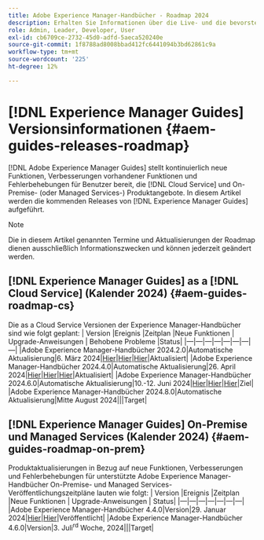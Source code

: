 ```yaml
---
title: Adobe Experience Manager-Handbücher - Roadmap 2024
description: Erhalten Sie Informationen über die Live- und die bevorstehende Version der Adobe Experience Manager-Handbücher On-Premise- und Adobe Experience Manager-Handbücher as a Cloud Service
role: Admin, Leader, Developer, User
exl-id: cb6709ce-2732-45d0-adfd-5aeca520240e
source-git-commit: 1f8788ad8008bbad412fc6441094b3bd62861c9a
workflow-type: tm+mt
source-wordcount: '225'
ht-degree: 12%

---
```


# [!DNL Experience Manager Guides] Versionsinformationen {#aem-guides-releases-roadmap}

[!DNL Adobe Experience Manager Guides] stellt kontinuierlich neue Funktionen, Verbesserungen vorhandener Funktionen und Fehlerbehebungen für Benutzer bereit, die [!DNL Cloud Service] und On-Premise- (oder Managed Services-) Produktangebote. In diesem Artikel werden die kommenden Releases von [!DNL Experience Manager Guides] aufgeführt.

>[!NOTE]
>
>Die in diesem Artikel genannten Termine und Aktualisierungen der Roadmap dienen ausschließlich Informationszwecken und können jederzeit geändert werden.

## [!DNL Experience Manager Guides] as a [!DNL Cloud Service] (Kalender 2024) {#aem-guides-roadmap-cs}

Die as a Cloud Service Versionen der Experience Manager-Handbücher sind wie folgt geplant: | Version |Ereignis |Zeitplan |Neue Funktionen | Upgrade-Anweisungen | Behobene Probleme |Status| |—|—|—|—|—|—|—|—| |Adobe Experience Manager-Handbücher 2024.2.0|Automatische Aktualisierung|6. März 2024|[Hier](whats-new-2024-2-0.md)|[Hier](upgrade-instructions-2024-2-0.md)|[Hier](fixed-issues-2024-2-0.md)|Aktualisiert| |Adobe Experience Manager-Handbücher 2024.4.0|Automatische Aktualisierung|26. April 2024|[Hier](whats-new-2024-04-0.md)|[Hier](upgrade-instructions-2024-04-0.md)|[Hier](fixed-issues-2024-04-0.md)|Aktualisiert| |Adobe Experience Manager-Handbücher 2024.6.0|Automatische Aktualisierung|10.-12. Juni 2024|[Hier](whats-new-2024-06-0.md)|[Hier](upgrade-instructions-2024-06-0.md)|[Hier](fixed-issues-2024-04-0.md)|Ziel| |Adobe Experience Manager-Handbücher 2024.8.0|Automatische Aktualisierung|Mitte August 2024|||Target|

## [!DNL Experience Manager Guides] On-Premise und Managed Services (Kalender 2024) {#aem-guides-roadmap-on-prem}

Produktaktualisierungen in Bezug auf neue Funktionen, Verbesserungen und Fehlerbehebungen für unterstützte Adobe Experience Manager-Handbücher On-Premise- und Managed Services-Veröffentlichungszeitpläne lauten wie folgt: | Version |Ereignis |Zeitplan |Neue Funktionen | Upgrade-Anweisungen | Status| |—|—|—|—|—|—|—| |Adobe Experience Manager-Handbücher 4.4.0|Version|29. Januar 2024|[Hier](whats-new-4-4.md)|[Hier](upgrade-instructions-4-4.md)|Veröffentlicht| |Adobe Experience Manager-Handbücher 4.6.0|Version|3. Juli<sup>rd</sup> Woche, 2024|||Target|
